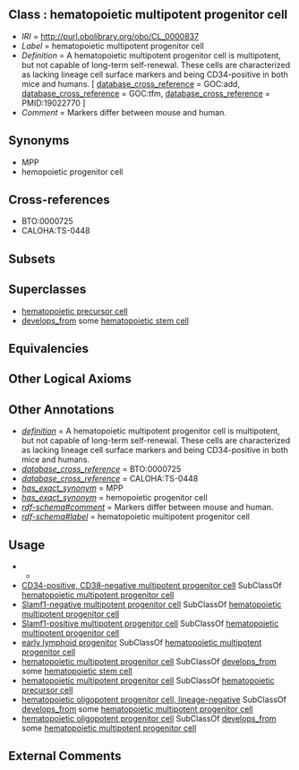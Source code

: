 
## Class : hematopoietic multipotent progenitor cell

 * *IRI* = http://purl.obolibrary.org/obo/CL_0000837
 * *Label* = hematopoietic multipotent progenitor cell
 * *Definition* = A hematopoietic multipotent progenitor cell is multipotent, but not capable of long-term self-renewal. These cells are characterized as lacking lineage cell surface markers and being CD34-positive in both mice and humans. [ [database_cross_reference](../../ef/oboInOwl#hasDbXref.md) = GOC:add, [database_cross_reference](../../ef/oboInOwl#hasDbXref.md) = GOC:tfm, [database_cross_reference](../../ef/oboInOwl#hasDbXref.md) = PMID:19022770 ]
 * *Comment* = Markers differ between mouse and human.

## Synonyms

 * MPP
 * hemopoietic progenitor cell

## Cross-references

 * BTO:0000725
 * CALOHA:TS-0448

## Subsets


## Superclasses

 * [hematopoietic precursor cell](../../CL/01/CL_0008001.md)
 * [develops_from](../../RO/02/RO_0002202.md) some [hematopoietic stem cell](../../CL/37/CL_0000037.md)

## Equivalencies


## Other Logical Axioms


## Other Annotations

 * *[definition](../../IAO/15/IAO_0000115.md)* = A hematopoietic multipotent progenitor cell is multipotent, but not capable of long-term self-renewal. These cells are characterized as lacking lineage cell surface markers and being CD34-positive in both mice and humans.
 * *[database_cross_reference](../../ef/oboInOwl#hasDbXref.md)* = BTO:0000725
 * *[database_cross_reference](../../ef/oboInOwl#hasDbXref.md)* = CALOHA:TS-0448
 * *[has_exact_synonym](../../ym/oboInOwl#hasExactSynonym.md)* = MPP
 * *[has_exact_synonym](../../ym/oboInOwl#hasExactSynonym.md)* = hemopoietic progenitor cell
 * *[rdf-schema#comment](../../nt/rdf-schema#comment.md)* = Markers differ between mouse and human.
 * *[rdf-schema#label](../../el/rdf-schema#label.md)* = hematopoietic multipotent progenitor cell

## Usage

 * -
 * [CD34-positive, CD38-negative multipotent progenitor cell](../../CL/43/CL_0002043.md) SubClassOf [hematopoietic multipotent progenitor cell](../../CL/37/CL_0000837.md)
 * [Slamf1-negative multipotent progenitor cell](../../CL/35/CL_0002035.md) SubClassOf [hematopoietic multipotent progenitor cell](../../CL/37/CL_0000837.md)
 * [Slamf1-positive multipotent progenitor cell](../../CL/36/CL_0002036.md) SubClassOf [hematopoietic multipotent progenitor cell](../../CL/37/CL_0000837.md)
 * [early lymphoid progenitor](../../CL/36/CL_0000936.md) SubClassOf [hematopoietic multipotent progenitor cell](../../CL/37/CL_0000837.md)
 * [hematopoietic multipotent progenitor cell](../../CL/37/CL_0000837.md) SubClassOf [develops_from](../../RO/02/RO_0002202.md) some [hematopoietic stem cell](../../CL/37/CL_0000037.md)
 * [hematopoietic multipotent progenitor cell](../../CL/37/CL_0000837.md) SubClassOf [hematopoietic precursor cell](../../CL/01/CL_0008001.md)
 * [hematopoietic oligopotent progenitor cell, lineage-negative](../../CL/60/CL_0001060.md) SubClassOf [develops_from](../../RO/02/RO_0002202.md) some [hematopoietic multipotent progenitor cell](../../CL/37/CL_0000837.md)
 * [hematopoietic oligopotent progenitor cell](../../CL/32/CL_0002032.md) SubClassOf [develops_from](../../RO/02/RO_0002202.md) some [hematopoietic multipotent progenitor cell](../../CL/37/CL_0000837.md)

## External Comments

